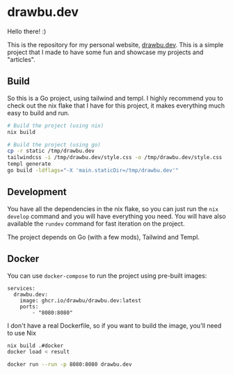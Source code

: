 # drawbu.dev

Hello there! :)

This is the repository for my personal website, [drawbu.dev](https://drawbu.dev).
This is a simple project that I made to have some fun and showcase my projects
and "articles".


## Build

So this is a Go project, using tailwind and templ. I highly recommend you to
check out the nix flake that I have for this project, it makes everything much
easy to build and run.

```bash
# Build the project (using nix)
nix build

# Build the project (using go)
cp -r static /tmp/drawbu.dev
tailwindcss -i /tmp/drawbu.dev/style.css -o /tmp/drawbu.dev/style.css
templ generate
go build -ldflags="-X 'main.staticDir=/tmp/drawbu.dev'"
```


## Development

You have all the dependencies in the nix flake, so you can just run the
`nix develop` command and you will have everything you need. You will have
also available the `rundev` command for fast iteration on the project.

The project depends on Go (with a few mods), Tailwind and Templ.


## Docker

You can use `docker-compose` to run the project using pre-built images:
```docker-compose
services:
  drawbu.dev:
    image: ghcr.io/drawbu/drawbu.dev:latest
    ports:
        - "8080:8080"
```

I don't have a real Dockerfile, so if you want to build the image, you'll need
to use Nix
```bash
nix build .#docker
docker load < result
```
```bash
docker run --run -p 8080:8080 drawbu.dev
```
